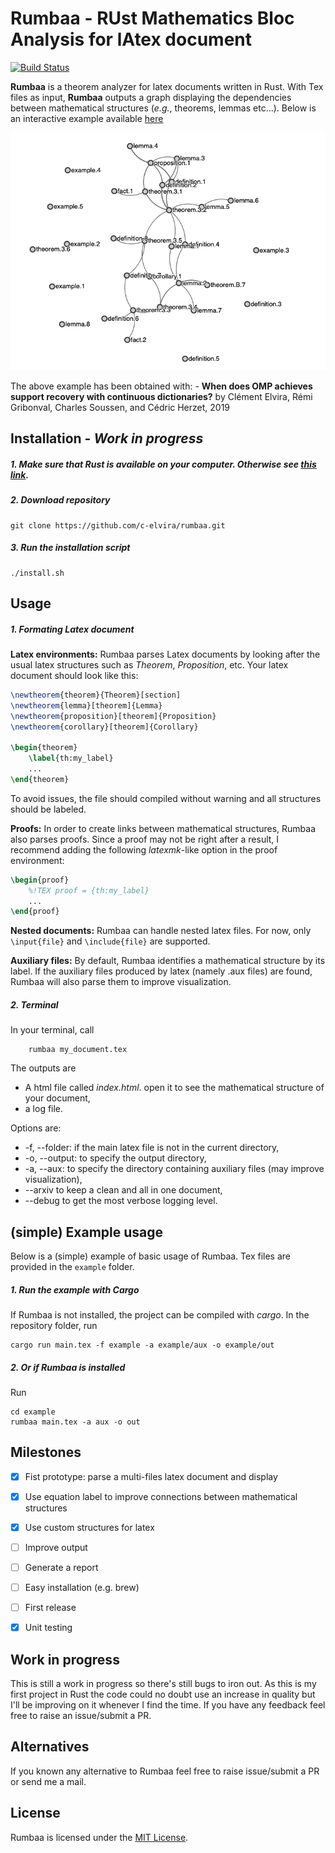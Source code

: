 # Rumbaa - RUst Mathematics Bloc Analysis for lAtex document
[![Build Status](https://travis-ci.com/c-elvira/rumbaa.svg?token=rHHx69ioGqz4NFraNjyT&branch=master)](https://travis-ci.com/c-elvira/rumbaa)

**Rumbaa** is a theorem analyzer for latex documents written in Rust.
With Tex files as input, **Rumbaa** outputs a graph displaying the dependencies between mathematical structures (*e.g.*, theorems, lemmas etc...).
Below is an interactive example available [here](http://c-elvira.github.io/pdf/graphs/elvira2019preprint.html)

![example](docs/struct_example.png)

The above example has been obtained with:
	- **When does OMP achieves support recovery with continuous dictionaries?** by Clément Elvira, Rémi Gribonval, Charles Soussen, and Cédric Herzet, 2019 

## Installation - *Work in progress*

##### 1. Make sure that Rust is available on your computer. Otherwise see [this link](https://www.rust-lang.org/tools/install).

##### 2. Download repository
```
git clone https://github.com/c-elvira/rumbaa.git
```

##### 3. Run the installation script
```
./install.sh
```

## Usage

##### 1. Formating Latex document

**Latex environments:** Rumbaa parses Latex documents by looking after the usual latex structures such as *Theorem*, *Proposition*, etc.
Your latex document should look like this:
``` latex
\newtheorem{theorem}{Theorem}[section]
\newtheorem{lemma}[theorem]{Lemma}
\newtheorem{proposition}[theorem]{Proposition}
\newtheorem{corollary}[theorem]{Corollary}

\begin{theorem}
    \label{th:my_label}
    ...
\end{theorem}
```
To avoid issues, the file should compiled without warning and all structures should be labeled.



**Proofs:**
In order to create links between mathematical structures, Rumbaa also parses proofs.
Since a proof may not be right after a result, I recommend adding the following *latexmk*-like option in the proof environment:
``` latex
\begin{proof}
    %!TEX proof = {th:my_label}
    ...
\end{proof}
```


**Nested documents:** Rumbaa can handle nested latex files. For now, only `\input{file}` and `\include{file}` are supported.


**Auxiliary files:** By default, Rumbaa identifies a mathematical structure by its label.
If the auxiliary files produced by latex (namely .aux files) are found, Rumbaa will also parse them to improve visualization.

##### 2. Terminal

In your terminal, call
```
    rumbaa my_document.tex
```
The outputs are
 * A html file called *index.html*. open it to see the mathematical structure of your document,
 * a log file.

Options are:
 * -f, --folder: if the main latex file is not in the current directory,
 * -o, --output: to specify the output directory, 
 * -a, --aux: to specify the directory containing auxiliary files (may improve visualization),
 * --arxiv to keep a clean and all in one document,
 * --debug to get the most verbose logging level.


## (simple) Example usage

Below is a (simple) example of basic usage of Rumbaa.
Tex files are provided in the `example` folder.

##### 1. Run the example with Cargo

If Rumbaa is not installed, the project can be compiled with *cargo*.
In the repository folder, run
```shell
cargo run main.tex -f example -a example/aux -o example/out
```

##### 2. Or if Rumbaa is installed

Run
```shell
cd example
rumbaa main.tex -a aux -o out
```


## Milestones

 - [x] Fist prototype: parse a multi-files latex document and display 
 - [x] Use equation label to improve connections between mathematical structures
 - [x] Use custom structures for latex
 - [ ] Improve output
 - [ ] Generate a report
 - [ ] Easy installation (e.g. brew)
 - [ ] First release
 - [x] Unit testing


## Work in progress

This is still a work in progress so there's still bugs to iron out. As this is my first project in Rust the code could no doubt use an increase in quality but I'll be improving on it whenever I find the time. If you have any feedback feel free to raise an issue/submit a PR.

## Alternatives

If you known any alternative to Rumbaa feel free to raise issue/submit a PR or send me a mail.

## License

Rumbaa is licensed under the [MIT License](https://opensource.org/licenses/MIT).

